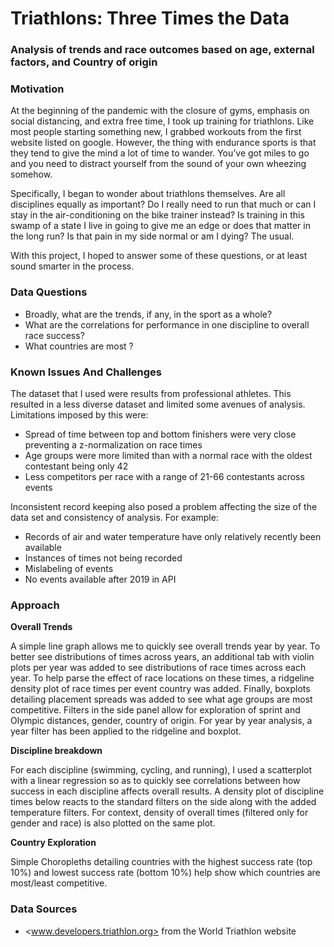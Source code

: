 # **Triathlons: Three Times the Data**
### **Analysis of trends and race outcomes based on age, external factors, and Country of origin**

### Motivation

At the beginning of the pandemic with the closure of gyms, emphasis on social distancing, and extra free time, I took up training for triathlons. Like most people starting something new, I grabbed workouts from the first website listed on google. However, the thing with endurance sports is that they tend to give the mind a lot of time to wander. You’ve got miles to go and you need to distract yourself from the sound of your own wheezing somehow.

Specifically, I began to wonder about triathlons themselves. Are all disciplines equally as important? Do I really need to run that much or can I stay in the air-conditioning on the bike trainer instead? Is training in this swamp of a state I live in going to give me an edge or does that matter in the long run? Is that pain in my side normal or am I dying? The usual.  

With this project, I hoped to answer some of these questions, or at least sound smarter in the process.

### Data Questions

- Broadly, what are the trends, if any, in the sport as a whole?
- What are the correlations for performance in one discipline to overall race success?
- What countries are most ?

### Known Issues And Challenges

The dataset that I used were results from professional athletes. This resulted in a less diverse dataset and limited some avenues of analysis. Limitations imposed by this were:

- Spread of time between top and bottom finishers were very close preventing a z-normalization on race times
- Age groups were more limited than with a normal race with the oldest contestant being only 42
- Less competitors per race with a range of 21-66 contestants across events

Inconsistent record keeping also posed a problem affecting the size of the data set and consistency of analysis. For example:

- Records of air and water temperature have only relatively recently been available 
- Instances of times not being recorded 
- Mislabeling of events
- No events available after 2019 in API

### Approach

**Overall Trends**

A simple line graph allows me to quickly see overall trends year by year. To better see distributions of times across years, an additional tab with violin plots per year was added to see distributions of race times across each year. 
To help parse the effect of race locations on these times, a ridgeline density plot of race times per event country was added. 
Finally, boxplots detailing placement spreads was added to see what age groups are most competitive. Filters in the side panel allow for exploration of sprint and Olympic distances, gender, country of origin. For year by year analysis, a year filter has been applied to the ridgeline and boxplot.

**Discipline breakdown**

For each discipline (swimming, cycling, and running), I used a scatterplot with a linear regression so as to quickly see correlations between how success in each discipline affects overall results. 
A density plot of discipline times below reacts to the standard filters on the side along with the added temperature filters. For context, density of overall times (filtered only for gender and race) is also plotted on the same plot.

**Country Exploration**

Simple Choropleths detailing countries with the highest success rate (top 10%) and lowest success rate (bottom 10%) help show which countries are most/least competitive.

### Data Sources

- <www.developers.triathlon.org> from the World Triathlon website


